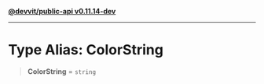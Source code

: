 [**@devvit/public-api v0.11.14-dev**](../../../../../../README.md)

---

# Type Alias: ColorString

> **ColorString** = `string`
